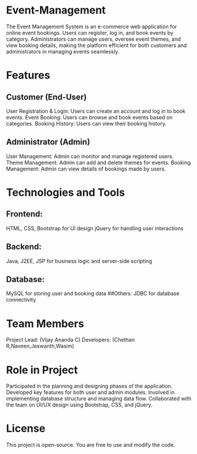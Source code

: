 # Event-Management
The Event Management System is an e-commerce web application for online event bookings. Users can register, log in, and book events by category. Administrators can manage users, oversee event themes, and view booking details, making the platform efficient for both customers and administrators in managing events seamlessly.
# Features
## Customer (End-User)
User Registration & Login: Users can create an account and log in to book events.
Event Booking: Users can browse and book events based on categories.
Booking History: Users can view their booking history.
## Administrator (Admin)
User Management: Admin can monitor and manage registered users.
Theme Management: Admin can add and delete themes for events.
Booking Management: Admin can view details of bookings made by users.
# Technologies and Tools
## Frontend:
HTML, CSS, Bootstrap for UI design 
jQuery for handling user interactions
## Backend:
Java, J2EE, JSP for business logic and server-side scripting
## Database:
MySQL for storing user and booking data
##Others:
JDBC for database connectivity
# Team Members
Project Lead: (Vijay Ananda C)
Developers: (Chethan R,Naveen,Jeswanth,Wasim)
# Role in Project
Participated in the planning and designing phases of the application.
Developed key features for both user and admin modules.
Involved in implementing database structure and managing data flow.
Collaborated with the team on UI/UX design using Bootstrap, CSS, and jQuery.
# License
This project is open-source. You are free to use and modify the code.
